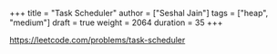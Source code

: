 +++
title = "Task Scheduler"
author = ["Seshal Jain"]
tags = ["heap", "medium"]
draft = true
weight = 2064
duration = 35
+++

<https://leetcode.com/problems/task-scheduler>
